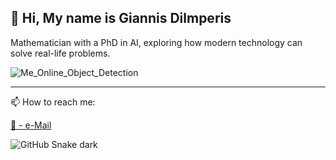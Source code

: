 ## 👋 Hi, My name is Giannis Dilmperis    
Mathematician with a PhD in AI, exploring how modern technology can solve real-life problems.

![Me_Online_Object_Detection](https://github.com/user-attachments/assets/cdef8a0d-097c-4ac9-8abd-e47206bdb1bd)

---
📫 How to reach me: 

[📧 - e-Mail](mailto:dilmperis@hotmail.com)


![GitHub Snake dark](https://raw.githubusercontent.com/<username>/<username>/output/snake-dark.svg#gh-dark-mode-only)


<!--
**Dilmperis/Dilmperis** is a ✨ _special_ ✨ repository because its `README.md` (this file) appears on your GitHub profile.

Here are some ideas to get you started:

- 🔭 I’m currently working on ...
- 🌱 I’m currently learning ...
- 👯 I’m looking to collaborate on ...
- 🤔 I’m looking for help with ...
- 💬 Ask me about ...
- ⚡ Fun fact: ...
-->
